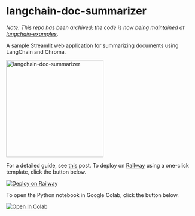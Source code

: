 # langchain-doc-summarizer
*Note: This repo has been archived; the code is now being maintained at [langchain-examples](https://github.com/alphasecio/langchain-examples/chroma-summary).*

A sample Streamlit web application for summarizing documents using LangChain and Chroma.

<img src="./langchain-doc-summarizer.png" alt="langchain-doc-summarizer" height="260"/>

For a detailed guide, see [this](https://alphasec.io/summarize-documents-with-langchain-and-chroma/) post. To deploy on [Railway](https://railway.app/?referralCode=alphasec) using a one-click template, click the button below.

[![Deploy on Railway](https://railway.app/button.svg)](https://railway.app/new/template/hC3Do0?referralCode=alphasec)

To open the Python notebook in Google Colab, click the button below.

[![Open In Colab](colab.svg)](https://colab.research.google.com/github/alphasecio/langchain-doc-summarizer/blob/main/langchain_doc_summarizer.ipynb)
